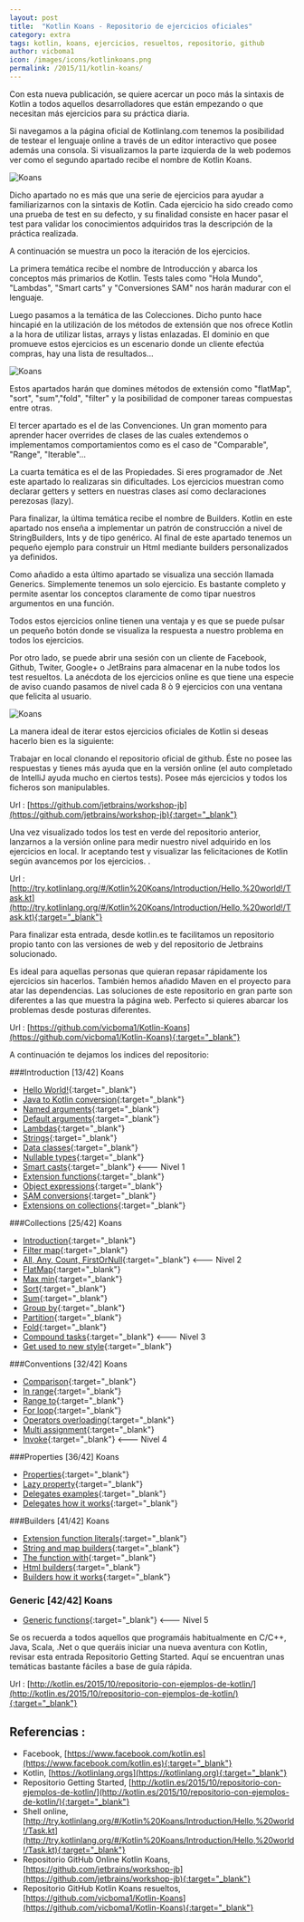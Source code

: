 ```yaml
---
layout: post
title:  "Kotlin Koans - Repositorio de ejercicios oficiales"
category: extra
tags: kotlin, koans, ejercicios, resueltos, repositorio, github
author: vicboma1
icon: /images/icons/kotlinkoans.png
permalink: /2015/11/kotlin-koans/
---
```


Con esta nueva publicación, se quiere acercar un poco más la sintaxis de Kotlin a todos aquellos desarrolladores que están empezando o que necesitan más ejercicios para su práctica diaria.

Si navegamos a la página oficial de Kotlinlang.com tenemos la posibilidad de testear el lenguaje online a través de un editor interactivo que posee además una consola. Si visualizamos la parte izquierda de la web podemos ver como el segundo apartado recibe el nombre de Kotlin Koans.

![Koans](/images/kotlinKoans/01.png)

Dicho apartado no es más que una serie de ejercicios para ayudar a familiarizarnos con la sintaxis de Kotlin. Cada ejercicio ha sido creado como una prueba de test en su defecto, y su finalidad consiste en hacer pasar el test para validar los conocimientos adquiridos tras la descripción de la práctica realizada.

A continuación se muestra un poco la iteración de los ejercicios.

La primera temática recibe el nombre de Introducción y abarca los conceptos más primarios de Kotlin. Tests tales como "Hola Mundo",  "Lambdas", "Smart carts" y "Conversiones SAM" nos harán madurar con el lenguaje.

Luego pasamos a la temática de las Colecciones. Dicho punto hace hincapié en la utilización de los métodos de extensión que nos ofrece Kotlin a la hora de utilizar listas, arrays y listas enlazadas. El dominio en que promueve estos ejercicios es un escenario donde un cliente efectúa compras, hay una lista de resultados...

![Koans](/images/kotlinKoans/02.png)

Estos apartados harán que domines métodos de extensión como "flatMap", "sort", "sum","fold", "filter" y la posibilidad de componer tareas compuestas entre otras.

El tercer apartado es el de las Convenciones. Un gran momento para aprender hacer overrides de clases de las cuales extendemos o implementamos comportamientos como es el caso de "Comparable<T>", "Range<T>", "Iterable<T>"...

La cuarta temática es el de las Propiedades. Si eres programador de .Net este apartado lo realizaras sin dificultades. Los ejercicios muestran como declarar getters y setters en nuestras clases así como declaraciones perezosas (lazy).

Para finalizar, la última temática recibe el nombre de Builders. Kotlin en este apartado nos enseña a implementar un patrón de construcción a nivel de StringBuilders, Ints y de tipo genérico. Al final de este apartado tenemos un pequeño ejemplo para construir un Html mediante builders personalizados ya definidos.

Como añadido a esta último apartado se visualiza una sección llamada Generics. Simplemente tenemos un solo ejercicio. Es bastante completo y permite asentar los conceptos claramente de como tipar nuestros argumentos en una función.

Todos estos ejercicios online tienen una ventaja y es que se puede pulsar un pequeño botón donde se visualiza la respuesta a nuestro problema en todos los ejercicios.

Por otro lado, se puede abrir una sesión con un cliente de Facebook, Github, Twiter, Google+ o JetBrains para almacenar en la nube todos los test resueltos.
La anécdota de los ejercicios online es que tiene una especie de aviso cuando pasamos de nivel cada 8 ò 9 ejercicios con una ventana que felicita al usuario.

![Koans](/images/kotlinKoans/03.png)


La manera ideal de iterar estos ejercicios oficiales de Kotlin si deseas hacerlo bien es la siguiente:

Trabajar en local clonando el repositorio oficial de github. Éste no posee las respuestas y tienes más ayuda que en la versión online (el auto completado de IntelliJ ayuda mucho en ciertos tests). Posee más ejercicios y todos los ficheros son manipulables.

Url : [https://github.com/jetbrains/workshop-jb](https://github.com/jetbrains/workshop-jb){:target="_blank"}

Una vez visualizado todos los test en verde del repositorio anterior, lanzarnos a la versión online para medir nuestro nivel adquirido en los ejercicios en local. Ir aceptando test y visualizar las felicitaciones de Kotlin según avancemos por los ejercicios. .

Url : [http://try.kotlinlang.org/#/Kotlin%20Koans/Introduction/Hello,%20world!/Task.kt](http://try.kotlinlang.org/#/Kotlin%20Koans/Introduction/Hello,%20world!/Task.kt){:target="_blank"}


Para finalizar esta entrada, desde kotlin.es te facilitamos un repositorio propio tanto con las versiones de web y del repositorio de Jetbrains solucionado.

Es ideal para aquellas personas que quieran repasar rápidamente los ejercicios sin hacerlos. También hemos añadido Maven en el proyecto para atar las dependencias. Las soluciones de este repositorio en gran parte son diferentes a las que muestra la página web. Perfecto si quieres abarcar los problemas desde posturas diferentes.

Url : [https://github.com/vicboma1/Kotlin-Koans](https://github.com/vicboma1/Kotlin-Koans){:target="_blank"}

A continuación te dejamos los indices del repositorio:


###Introduction [13/42] Koans
* [Hello World!](https://github.com/vicboma1/Kotlin-Koans#hello-world){:target="_blank"}
* [Java to Kotlin conversion](https://github.com/vicboma1/Kotlin-Koans#java-to-kotlin-conversion){:target="_blank"}
* [Named arguments](https://github.com/vicboma1/Kotlin-Koans#named-arguments){:target="_blank"}
* [Default arguments](https://github.com/vicboma1/Kotlin-Koans#default-arguments){:target="_blank"}
* [Lambdas](https://github.com/vicboma1/Kotlin-Koans#lambdas){:target="_blank"}
* [Strings](https://github.com/vicboma1/Kotlin-Koans#strings){:target="_blank"}
* [Data classes](https://github.com/vicboma1/Kotlin-Koans#data-classes){:target="_blank"}
* [Nullable types](https://github.com/vicboma1/Kotlin-Koans#nullable-types){:target="_blank"}
* [Smart casts](https://github.com/vicboma1/Kotlin-Koans#smart-casts){:target="_blank"}    <--- Nivel 1
* [Extension functions](https://github.com/vicboma1/Kotlin-Koans#extension-functions){:target="_blank"}
* [Object expressions](https://github.com/vicboma1/Kotlin-Koans#object-expressions){:target="_blank"}
* [SAM conversions](https://github.com/vicboma1/Kotlin-Koans#sam-conversions){:target="_blank"}
* [Extensions on collections](https://github.com/vicboma1/Kotlin-Koans#extensions-on-collections){:target="_blank"}

###Collections [25/42] Koans
* [Introduction](https://github.com/vicboma1/Kotlin-Koans#introduction){:target="_blank"}
* [Filter map](https://github.com/vicboma1/Kotlin-Koans#filter-map){:target="_blank"}
* [All, Any, Count, FirstOrNull](https://github.com/vicboma1/Kotlin-Koans#all,any,count,firstornull){:target="_blank"}  <--- Nivel 2
* [FlatMap](https://github.com/vicboma1/Kotlin-Koans#flatmap){:target="_blank"}
* [Max min](https://github.com/vicboma1/Kotlin-Koans#maxmin){:target="_blank"}
* [Sort](https://github.com/vicboma1/Kotlin-Koans#sort){:target="_blank"}
* [Sum](https://github.com/vicboma1/Kotlin-Koans#sum){:target="_blank"}
* [Group by](https://github.com/vicboma1/Kotlin-Koans#group-by){:target="_blank"}
* [Partition](https://github.com/vicboma1/Kotlin-Koans#partition){:target="_blank"}
* [Fold](https://github.com/vicboma1/Kotlin-Koans#fold){:target="_blank"}
* [Compound tasks](https://github.com/vicboma1/Kotlin-Koans#compoundtasks){:target="_blank"} <--- Nivel 3
* [Get used to new style](https://github.com/vicboma1/Kotlin-Koans#getusedtonewstyle){:target="_blank"}

###Conventions [32/42] Koans
* [Comparison](https://github.com/vicboma1/Kotlin-Koans#comparison){:target="_blank"}
* [In range](https://github.com/vicboma1/Kotlin-Koans#in-range){:target="_blank"}
* [Range to](https://github.com/vicboma1/Kotlin-Koans#range-to){:target="_blank"}
* [For loop](https://github.com/vicboma1/Kotlin-Koans#for-loop){:target="_blank"}
* [Operators overloading](https://github.com/vicboma1/Kotlin-Koans#operators-overloading){:target="_blank"}
* [Multi assignment](https://github.com/vicboma1/Kotlin-Koans#multi-assignment){:target="_blank"}
* [Invoke](https://github.com/vicboma1/Kotlin-Koans#invoke){:target="_blank"} <--- Nivel 4

###Properties [36/42] Koans
* [Properties](https://github.com/vicboma1/Kotlin-Koans#properties){:target="_blank"}
* [Lazy property](https://github.com/vicboma1/Kotlin-Koans#lazy-property){:target="_blank"}
* [Delegates examples](https://github.com/vicboma1/Kotlin-Koans#delgates-examples){:target="_blank"}
* [Delegates how it works](https://github.com/vicboma1/Kotlin-Koans#delegates-how-it-works){:target="_blank"}

###Builders [41/42] Koans
* [Extension function literals](https://github.com/vicboma1/Kotlin-Koans#extension-function-literals){:target="_blank"}
* [String and map builders](https://github.com/vicboma1/Kotlin-Koans#string-and-map-builders){:target="_blank"}
* [The function with](https://github.com/vicboma1/Kotlin-Koans#the-function-with){:target="_blank"}
* [Html builders](https://github.com/vicboma1/Kotlin-Koans#html-builders){:target="_blank"}
* [Builders how it works](https://github.com/vicboma1/Kotlin-Koans#builders-how-it-works){:target="_blank"}

### Generic [42/42] Koans
* [Generic functions](https://github.com/vicboma1/Kotlin-Koans#generic-functions){:target="_blank"}  <--- Nivel 5


Se os recuerda a todos aquellos que programáis habitualmente en C/C++, Java, Scala, .Net o que queráis iniciar una nueva aventura con Kotlin, revisar esta entrada Repositorio Getting Started. 
Aquí se encuentran unas temáticas bastante fáciles a base de guía rápida.

Url : [http://kotlin.es/2015/10/repositorio-con-ejemplos-de-kotlin/](http://kotlin.es/2015/10/repositorio-con-ejemplos-de-kotlin/){:target="_blank"}


## Referencias :

* Facebook,  [https://www.facebook.com/kotlin.es](https://www.facebook.com/kotlin.es){:target="_blank"} 
* Kotlin, [https://kotlinlang.orgs](https://kotlinlang.org){:target="_blank"}   
* Repositorio Getting Started,  [http://kotlin.es/2015/10/repositorio-con-ejemplos-de-kotlin/](http://kotlin.es/2015/10/repositorio-con-ejemplos-de-kotlin/){:target="_blank"}
* Shell online,  [http://try.kotlinlang.org/#/Kotlin%20Koans/Introduction/Hello,%20world!/Task.kt](http://try.kotlinlang.org/#/Kotlin%20Koans/Introduction/Hello,%20world!/Task.kt){:target="_blank"} 
* Repositorio GitHub Online Kotlin Koans,  [https://github.com/jetbrains/workshop-jb](https://github.com/jetbrains/workshop-jb){:target="_blank"}
* Repositorio GitHub Kotlin Koans resueltos, [https://github.com/vicboma1/Kotlin-Koans](https://github.com/vicboma1/Kotlin-Koans){:target="_blank"}
